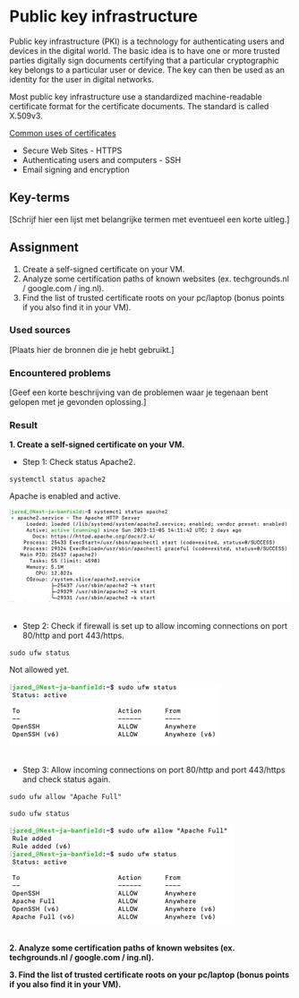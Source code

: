 # Public key infrastructure
Public key infrastructure (PKI) is a technology for authenticating users and devices in the digital world. The basic idea is to have one or more trusted parties digitally sign documents certifying that a particular cryptographic key belongs to a particular user or device. The key can then be used as an identity for the user in digital networks.

Most public key infrastructure use a standardized machine-readable certificate format for the certificate documents. The standard is called X.509v3.

<ins>Common uses of certificates</ins>  
- Secure Web Sites - HTTPS
- Authenticating users and computers - SSH
- Email signing and encryption

## Key-terms
[Schrijf hier een lijst met belangrijke termen met eventueel een korte uitleg.]

## Assignment
1. Create a self-signed certificate on your VM.
2. Analyze some certification paths of known websites (ex. techgrounds.nl / google.com / ing.nl).
3. Find the list of trusted certificate roots on your pc/laptop (bonus points if you also find it in your VM).

### Used sources
[Plaats hier de bronnen die je hebt gebruikt.]

### Encountered problems
[Geef een korte beschrijving van de problemen waar je tegenaan bent gelopen met je gevonden oplossing.]

### Result
**1. Create a self-signed certificate on your VM.**

- Step 1: Check status Apache2.
```
systemctl status apache2
```
Apache is enabled and active.

![check apache2 actief](/03_security/images/05_public-key-infrastructure1-1.png)<br><br>

- Step 2: Check if firewall is set up to allow incoming connections on port 80/http and port 443/https. 
```
sudo ufw status
```
Not allowed yet.

![check apache2 actief](/03_security/images/05_public-key-infrastructure1-2.png)<br><br>

- Step 3: Allow incoming connections on port 80/http and port 443/https and check status again.
```
sudo ufw allow "Apache Full"
```
```
sudo ufw status
```
![check apache2 actief](/03_security/images/05_public-key-infrastructure1-3.png)<br><br>

**2. Analyze some certification paths of known websites (ex. techgrounds.nl / google.com / ing.nl).**


**3. Find the list of trusted certificate roots on your pc/laptop (bonus points if you also find it in your VM).**

